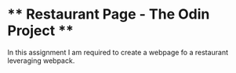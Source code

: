 # ** Restaurant Page - The Odin Project **

In this assignment I am required to create a webpage fo a restaurant leveraging webpack.
